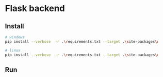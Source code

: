 # Flask backend

## Install
```sh
# windows
pip install --verbose  -r .\requirements.txt --target .\site-packages\windows --upgrade

# linux
pip install --verbose  -r .\requirements.txt --target .\site-packages\darwin --upgrade
```

## Run
